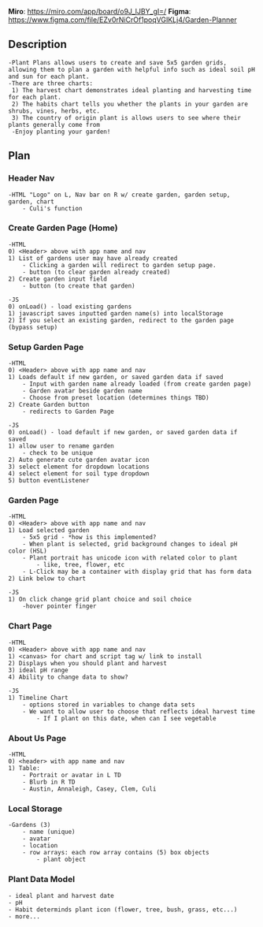 **Miro**: https://miro.com/app/board/o9J_lJBY_gI=/
**Figma**: https://www.figma.com/file/EZv0rNiCrOf1poqVGIKLj4/Garden-Planner

## Description  
    -Plant Plans allows users to create and save 5x5 garden grids, allowing them to plan a garden with helpful info such as ideal soil pH and sun for each plant. 
    -There are three charts:
     1) The harvest chart demonstrates ideal planting and harvesting time for each plant.
     2) The habits chart tells you whether the plants in your garden are shrubs, vines, herbs, etc.
     3) The country of origin plant is allows users to see where their plants generally come from
     -Enjoy planting your garden!

## Plan

### Header Nav
    -HTML "Logo" on L, Nav bar on R w/ create garden, garden setup, garden, chart
        - Culi's function

### Create Garden Page (Home)
    -HTML
    0) <Header> above with app name and nav
    1) List of gardens user may have already created
        - Clicking a garden will redirect to garden setup page.
        - button (to clear garden already created) 
    2) Create garden input field 
        - button (to create that garden)

    -JS
    0) onLoad() - load existing gardens
    1) javascript saves inputted garden name(s) into localStorage
    2) If you select an existing garden, redirect to the garden page (bypass setup)

### Setup Garden Page
    -HTML
    0) <Header> above with app name and nav
    1) Loads default if new garden, or saved garden data if saved
        - Input with garden name already loaded (from create garden page)
        - Garden avatar beside garden name
        - Choose from preset location (determines things TBD)
    2) Create Garden button 
        - redirects to Garden Page

    -JS
    0) onLoad() - load default if new garden, or saved garden data if saved
    1) allow user to rename garden 
        - check to be unique
    2) Auto generate cute garden avatar icon
    3) select element for dropdown locations
    4) select element for soil type dropdown
    5) button eventListener

### Garden Page
    -HTML
    0) <Header> above with app name and nav
    1) Load selected garden
        - 5x5 grid - *how is this implemented?
        - When plant is selected, grid background changes to ideal pH color (HSL)
        - Plant portrait has unicode icon with related color to plant
            - like, tree, flower, etc
        - L-Click may be a container with display grid that has form data
    2) Link below to chart
    
    -JS
    1) On click change grid plant choice and soil choice
        -hover pointer finger

### Chart Page
    -HTML
    0) <Header> above with app name and nav
    1) <canvas> for chart and script tag w/ link to install 
    2) Displays when you should plant and harvest
    3) ideal pH range
    4) Ability to change data to show?

    -JS
    1) Timeline Chart
        - options stored in variables to change data sets
        - We want to allow user to choose that reflects ideal harvest time
            - If I plant on this date, when can I see vegetable

### About Us Page
    -HTML
    0) <header> with app name and nav
    1) Table: 
        - Portrait or avatar in L TD
        - Blurb in R TD
        - Austin, Annaleigh, Casey, Clem, Culi
        
### Local Storage
    -Gardens (3)
        - name (unique)
        - avatar
        - location
        - row arrays: each row array contains (5) box objects 
            - plant object

### Plant Data Model
    - ideal plant and harvest date
    - pH
    - Habit determinds plant icon (flower, tree, bush, grass, etc...)
    - more...
